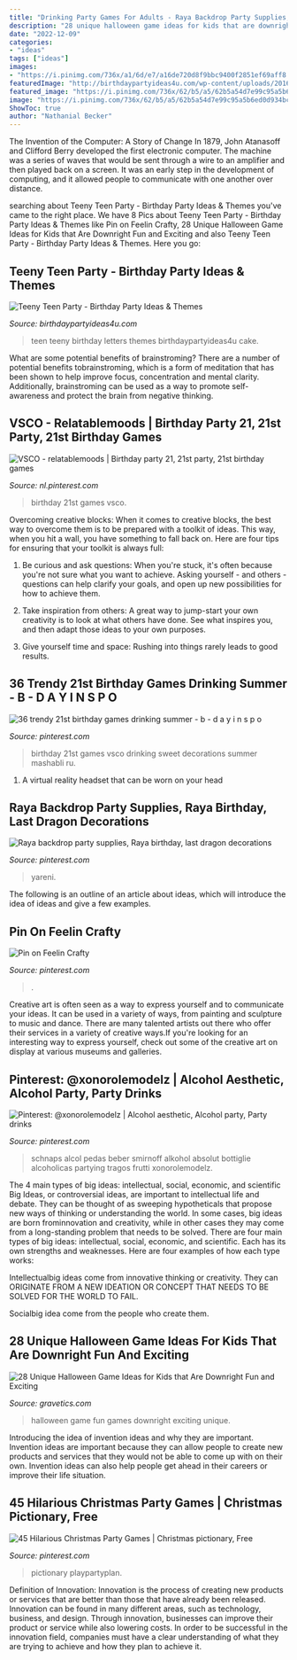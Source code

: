 ```yaml
---
title: "Drinking Party Games For Adults - Raya Backdrop Party Supplies, Raya Birthday, Last Dragon Decorations"
description: "28 unique halloween game ideas for kids that are downright fun and exciting"
date: "2022-12-09"
categories:
- "ideas"
tags: ["ideas"]
images:
- "https://i.pinimg.com/736x/a1/6d/e7/a16de720d8f9bbc9400f2851ef69aff8.jpg"
featuredImage: "http://birthdaypartyideas4u.com/wp-content/uploads/2016/10/Teeny-Teen-Party-Cake.jpg"
featured_image: "https://i.pinimg.com/736x/62/b5/a5/62b5a54d7e99c95a5b6ed0d934bc04fe.jpg"
image: "https://i.pinimg.com/736x/62/b5/a5/62b5a54d7e99c95a5b6ed0d934bc04fe.jpg"
ShowToc: true
author: "Nathanial Becker"
---
```



The Invention of the Computer: A Story of Change
In 1879, John Atanasoff and Clifford Berry developed the first electronic computer. The machine was a series of waves that would be sent through a wire to an amplifier and then played back on a screen. It was an early step in the development of computing, and it allowed people to communicate with one another over distance.

	

		
searching about Teeny Teen Party - Birthday Party Ideas &amp; Themes you've came to the right place. We have 8 Pics about Teeny Teen Party - Birthday Party Ideas &amp; Themes like Pin on Feelin Crafty, 28 Unique Halloween Game Ideas for Kids that Are Downright Fun and Exciting and also Teeny Teen Party - Birthday Party Ideas &amp; Themes. Here you go:
		
    
## Teeny Teen Party - Birthday Party Ideas &amp; Themes

<img loading=lazy src="http://birthdaypartyideas4u.com/wp-content/uploads/2016/10/Teeny-Teen-Party-Cake.jpg" onerror="this.onerror=null;this.src='https://tse3.mm.bing.net/th?id=OIP.YScZ9YujMXUiGZiZCY7aQAHaLH&amp;pid=15.1';" alt="Teeny Teen Party - Birthday Party Ideas &amp; Themes">

_Source: birthdaypartyideas4u.com_

>teen teeny birthday letters themes birthdaypartyideas4u cake. 

	

What are some potential benefits of brainstroming?
There are a number of potential benefits tobrainstroming, which is a form of meditation that has been shown to help improve focus, concentration and mental clarity. Additionally, brainstroming can be used as a way to promote self-awareness and protect the brain from negative thinking.

    
## VSCO - Relatablemoods | Birthday Party 21, 21st Party, 21st Birthday Games

<img loading=lazy src="https://i.pinimg.com/736x/3c/dc/d3/3cdcd3a83c1a4ede6ac637a0fa744a89.jpg" onerror="this.onerror=null;this.src='https://tse4.mm.bing.net/th?id=OIP.O-pQ2lkbPrvuHLtqpCrxCAHaKX&amp;pid=15.1';" alt="VSCO - relatablemoods | Birthday party 21, 21st party, 21st birthday games">

_Source: nl.pinterest.com_

>birthday 21st games vsco. 

	

Overcoming creative blocks:
When it comes to creative blocks, the best way to overcome them is to be prepared with a toolkit of ideas. This way, when you hit a wall, you have something to fall back on. Here are four tips for ensuring that your toolkit is always full:
1. Be curious and ask questions: When you're stuck, it's often because you're not sure what you want to achieve. Asking yourself - and others - questions can help clarify your goals, and open up new possibilities for how to achieve them.

2. Take inspiration from others: A great way to jump-start your own creativity is to look at what others have done. See what inspires you, and then adapt those ideas to your own purposes.

3. Give yourself time and space: Rushing into things rarely leads to good results.

    
## 36 Trendy 21st Birthday Games Drinking Summer - B - D A Y I N S P O

<img loading=lazy src="https://i.pinimg.com/736x/af/c4/82/afc482f616aa3d5e2bd156d059abbcb6.jpg" onerror="this.onerror=null;this.src='https://tse2.mm.bing.net/th?id=OIP.FSXpoVWXYPa5xwzJg9CXDgAAAA&amp;pid=15.1';" alt="36 trendy 21st birthday games drinking summer - b - d a y i n s p o">

_Source: pinterest.com_

>birthday 21st games vsco drinking sweet decorations summer mashabli ru. 

	

1. A virtual reality headset that can be worn on your head

    
## Raya Backdrop Party Supplies, Raya Birthday, Last Dragon Decorations

<img loading=lazy src="https://i.pinimg.com/736x/6b/fa/39/6bfa39f4c518fad7315419b877387dc5.jpg" onerror="this.onerror=null;this.src='https://tse3.mm.bing.net/th?id=OIP.Dm2AWRH5nVmhlpWcZv0tEwHaFi&amp;pid=15.1';" alt="Raya backdrop party supplies, Raya birthday, last dragon decorations">

_Source: pinterest.com_

>yareni. 

	

The following is an outline of an article about ideas, which will introduce the idea of ideas and give a few examples.

    
## Pin On Feelin Crafty

<img loading=lazy src="https://i.pinimg.com/736x/62/b5/a5/62b5a54d7e99c95a5b6ed0d934bc04fe.jpg" onerror="this.onerror=null;this.src='https://tse1.mm.bing.net/th?id=OIP.pQRWK4fCSzhEifmJ15WGXQHaJ4&amp;pid=15.1';" alt="Pin on Feelin Crafty">

_Source: pinterest.com_

>. 

	

Creative art is often seen as a way to express yourself and to communicate your ideas. It can be used in a variety of ways, from painting and sculpture to music and dance. There are many talented artists out there who offer their services in a variety of creative ways.If you're looking for an interesting way to express yourself, check out some of the creative art on display at various museums and galleries.

    
## Pinterest: @xonorolemodelz | Alcohol Aesthetic, Alcohol Party, Party Drinks

<img loading=lazy src="https://i.pinimg.com/736x/72/8d/1f/728d1faa29f137eb2b181474e3e8f74f.jpg" onerror="this.onerror=null;this.src='https://tse4.mm.bing.net/th?id=OIP.-xaMWvF5tDnpX28aiWloYAHaJ4&amp;pid=15.1';" alt="Pinterest: @xonorolemodelz | Alcohol aesthetic, Alcohol party, Party drinks">

_Source: pinterest.com_

>schnaps alcol pedas beber smirnoff alkohol absolut bottiglie alcoholicas partying tragos frutti xonorolemodelz. 

	

The 4 main types of big ideas: intellectual, social, economic, and scientific
Big Ideas, or controversial ideas, are important to intellectual life and debate. They can be thought of as sweeping hypotheticals that propose new ways of thinking or understanding the world. In some cases, big ideas are born frominnovation and creativity, while in other cases they may come from a long-standing problem that needs to be solved.
There are four main types of big ideas: intellectual, social, economic, and scientific. Each has its own strengths and weaknesses. Here are four examples of how each type works:

 Intellectualbig ideas come from innovative thinking or creativity. They can ORIGINATE FROM A NEW IDEATION OR CONCEPT THAT NEEDS TO BE SOLVED FOR THE WORLD TO FAIL. 

Socialbig idea come from the people who create them.

    
## 28 Unique Halloween Game Ideas For Kids That Are Downright Fun And Exciting

<img loading=lazy src="http://www.gravetics.com/wp-content/uploads/2017/07/Halloween-Can-Game.jpg" onerror="this.onerror=null;this.src='https://tse3.mm.bing.net/th?id=OIP.yCYgmJ7Jc6mVrW_Dg8dBzAHaLH&amp;pid=15.1';" alt="28 Unique Halloween Game Ideas for Kids that Are Downright Fun and Exciting">

_Source: gravetics.com_

>halloween game fun games downright exciting unique. 

	

Introducing the idea of invention ideas and why they are important.
Invention ideas are important because they can allow people to create new products and services that they would not be able to come up with on their own. Invention ideas can also help people get ahead in their careers or improve their life situation.

    
## 45 Hilarious Christmas Party Games | Christmas Pictionary, Free

<img loading=lazy src="https://i.pinimg.com/736x/a1/6d/e7/a16de720d8f9bbc9400f2851ef69aff8.jpg" onerror="this.onerror=null;this.src='https://tse3.mm.bing.net/th?id=OIP.59kX2bNR-wbAC-1XDzAdXAHaLG&amp;pid=15.1';" alt="45 Hilarious Christmas Party Games | Christmas pictionary, Free">

_Source: pinterest.com_

>pictionary playpartyplan. 

	

Definition of Innovation:
Innovation is the process of creating new products or services that are better than those that have already been released. Innovation can be found in many different areas, such as technology, business, and design. Through innovation, businesses can improve their product or service while also lowering costs. In order to be successful in the innovation field, companies must have a clear understanding of what they are trying to achieve and how they plan to achieve it.

